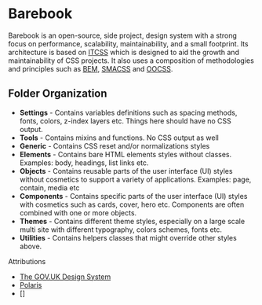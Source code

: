 # Barebook

Barebook is an open-source, side project,  design system with a strong focus on performance, scalability, maintainability, and a small footprint. Its architecture is based on <a href="http://itcss.io/">ITCSS</a> which is designed to aid the growth and maintainability of CSS projects. It also uses a composition of methodologies and principles such as <a href="http://bem.info/">BEM</a>, <a href="https://smacss.com/">SMACSS</a> and   <a href="http://oocss.org/">OOCSS</a>.

## Folder Organization

- **Settings** - Contains variables definitions such as spacing methods, fonts, colors, z-index layers etc. Things here should have no CSS output.
- **Tools** - Contains mixins and functions. No CSS output as well
- **Generic** - Contains CSS reset and/or normalizations styles
- **Elements** - Contains bare HTML elements styles without classes. Examples: body, headings, list links etc.
- **Objects** - Contains reusable parts of the user interface (UI) styles without cosmetics to support a variety of applications. Examples: page, contain, media etc 
- **Components** - Contains specific parts of the user interface (UI) styles with  cosmetics such as cards, cover, hero etc. Components are often combined with one or more objects.
- **Themes** - Contains different theme styles, especially on a large scale multi site with different typography, colors schemes, fonts etc. 
- **Utilities** - Contains helpers classes that might override other styles above.


Attributions

- [The GOV.UK Design System](https://design-system.service.gov.uk/)
- [Polaris](https://polaris.shopify.com/)
- []